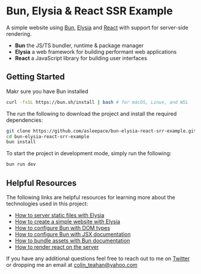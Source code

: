 # Bun, Elysia & React SSR Example

A simple website using [Bun](https://bun.sh/docs/installation), [Elysia](https://elysiajs.com/) and [React](https://react.dev/) with support for server-side rendering.

- **Bun** the JS/TS bundler, runtime & package manager
- **Elysia** a web framework for building performant web applications
- **React** a JavaScript library for building user interfaces

## Getting Started

Makr sure you have Bun installed

```bash
curl -fsSL https://bun.sh/install | bash # for macOS, Linux, and WSL
```

The run the following to download the project and install the required dependencies:

```bash
git clone https://github.com/asleepace/bun-elysia-react-srr-example.git
cd bun-elysia-react-srr-example
bun install
```

To start the project in development mode, simply run the following:

```bash
bun run dev
```

## Helpful Resources

The following links are helpful resources for learning more about the technologies used in this project:

- [How to server static files with Elysia](https://elysiajs.com/plugins/static.html)
- [How to create a simple website with Elysia](https://elysiajs.com/quick-start.html)
- [How to configure Bun with DOM types](https://stackoverflow.com/a/75726039/4326715)
- [How to configure Bun with JSX documentation](https://bun.sh/docs/runtime/jsx)
- [How to bundle assets with Bun documentation](https://bun.sh/docs/bundler)
- [How to render react on the server](https://react.dev/reference/react-dom/server/renderToReadableStream)

If you have any additional questions feel free to reach out to me on [Twitter](https://twitter.com/asleepace) or dropping me an email at colin_teahan@yahoo.com
```